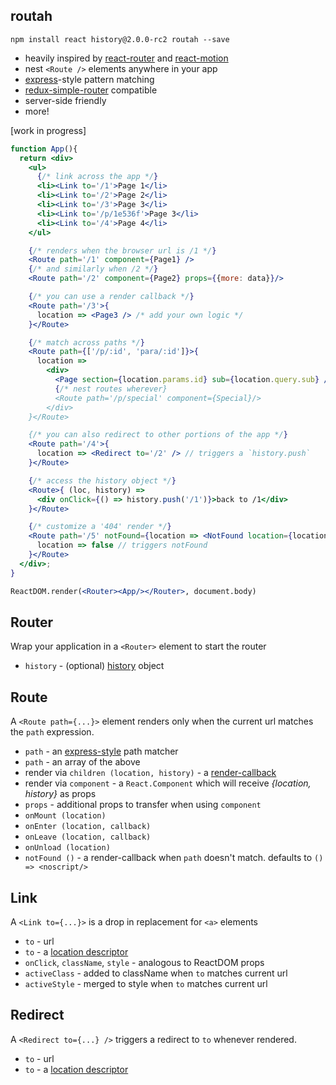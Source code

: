 routah
---

`npm install react history@2.0.0-rc2 routah --save`

- heavily inspired by [react-router](https://github.com/rackt/react-router) and [react-motion](https://github.com/chenglou/react-motion)
- nest `<Route />` elements anywhere in your app
- [express](http://expressjs.com/)-style pattern matching
- [redux-simple-router](https://www.npmjs.com/package/redux-simple-router) compatible
- server-side friendly
- more!

[work in progress]

```jsx
function App(){
  return <div>
    <ul>
      {/* link across the app */}
      <li><Link to='/1'>Page 1</li>
      <li><Link to='/2'>Page 2</li>
      <li><Link to='/3'>Page 3</li>
      <li><Link to='/p/1e536f'>Page 3</li>
      <li><Link to='/4'>Page 4</li>
    </ul>

    {/* renders when the browser url is /1 */}
    <Route path='/1' component={Page1} />
    {/* and similarly when /2 */}
    <Route path='/2' component={Page2} props={{more: data}}/>

    {/* you can use a render callback */}
    <Route path='/3'>{
      location => <Page3 /> /* add your own logic */
    }</Route>

    {/* match across paths */}
    <Route path={['/p/:id', 'para/:id']}>{
      location =>
        <div>
          <Page section={location.params.id} sub={location.query.sub} />
          {/* nest routes wherever}
          <Route path='/p/special' component={Special}/>
        </div>
    }</Route>

    {/* you can also redirect to other portions of the app */}
    <Route path='/4'>{
      location => <Redirect to='/2' /> // triggers a `history.push`
    }</Route>

    {/* access the history object */}
    <Route>{ (loc, history) =>
      <div onClick={() => history.push('/1')}>back to /1</div>
    }</Route>

    {/* customize a '404' render */}
    <Route path='/5' notFound={location => <NotFound location={location}/>}>{
      location => false // triggers notFound
    }</Route>
  </div>;
}

ReactDOM.render(<Router><App/></Router>, document.body)
```


Router
---

Wrap your application in a `<Router>` element to start the router

- `history` - (optional) [history](https://github.com/rackt/history) object

Route
---

A `<Route path={...}>` element renders only when the current url matches the `path` expression.

- `path` - an [express-style](https://github.com/pillarjs/path-to-regexp) path matcher
- `path` - an array of the above
- render via `children (location, history)` - a [render-callback](https://discuss.reactjs.org/t/children-as-a-function-render-callbacks/626)
- render via `component` - a `React.Component` which will receive *{location, history}* as props
- `props` - additional props to transfer when using `component`
- `onMount (location)`
- `onEnter (location, callback)`
- `onLeave (location, callback)`
- `onUnload (location)`
- `notFound ()`  - a render-callback when `path` doesn't match. defaults to `() => <noscript/>`


Link
---

A `<Link to={...}>` is a drop in replacement for `<a>` elements

- `to` - url
- `to` - a [location descriptor](https://github.com/rackt/history/blob/master/docs/Glossary.md#locationdescriptor)
- `onClick`, `className`, `style` - analogous to ReactDOM props
- `activeClass` - added to className when `to` matches current url
- `activeStyle` - merged to style when `to` matches current url

Redirect
---

A `<Redirect to={...} />` triggers a redirect to `to` whenever rendered.

- `to` - url
- `to` - a [location descriptor](https://github.com/rackt/history/blob/master/docs/Glossary.md#locationdescriptor)




